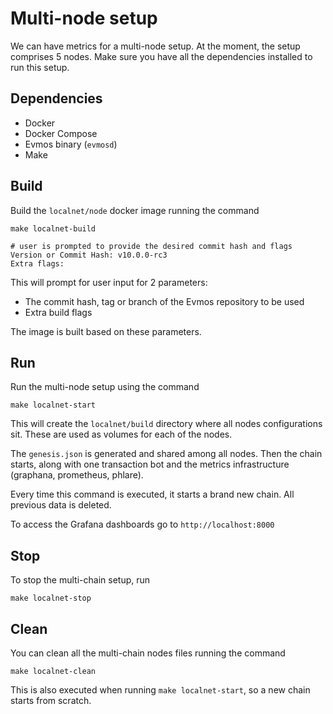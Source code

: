 # Multi-node setup

We can have metrics for a multi-node setup.
At the moment, the setup comprises 5 nodes.
Make sure you have all the dependencies installed to run this setup.

## Dependencies

- Docker
- Docker Compose
- Evmos binary (`evmosd`)
- Make

## Build

Build the `localnet/node` docker image running the command

```shell
make localnet-build

# user is prompted to provide the desired commit hash and flags
Version or Commit Hash: v10.0.0-rc3
Extra flags: 
```

This will prompt for user input for 2 parameters:

- The commit hash, tag or branch of the Evmos repository to be used
- Extra build flags

The image is built based on these parameters.

## Run

Run the multi-node setup using the command

```shell
make localnet-start
```

This will create the `localnet/build` directory where all nodes configurations sit.
These are used as volumes for each of the nodes.

The `genesis.json` is generated and shared among all nodes.
Then the chain starts, along with one transaction bot and the metrics infrastructure (graphana, prometheus, phlare).

Every time this command is executed, it starts a brand new chain. All previous data is deleted.

To access the Grafana dashboards go to `http://localhost:8000`

## Stop

To stop the multi-chain setup, run

```shell
make localnet-stop
```

## Clean

You can clean all the multi-chain nodes files running the command

```shell
make localnet-clean
```

This is also executed when running `make localnet-start`, so a new chain starts from scratch.
